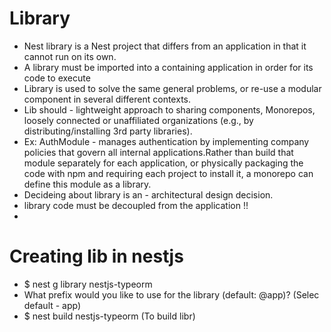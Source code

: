 # Library

- Nest library is a Nest project that differs from an application in that it cannot run on its own.
- A library must be imported into a containing application in order for its code to execute
- Library is used to solve the same general problems, or re-use a modular component in several different contexts.
- Lib should - lightweight approach to sharing components, Monorepos, loosely connected or unaffiliated organizations (e.g., by distributing/installing 3rd party libraries).
- Ex: AuthModule - manages authentication by implementing company policies that govern all internal applications.Rather than build that module separately for each application, or physically packaging the code with npm and requiring each project to install it, a monorepo can define this module as a library.
- Decideing about library is an - architectural design decision.
- library code must be decoupled from the application !!
-

# Creating lib in nestjs

- \$ nest g library nestjs-typeorm
- What prefix would you like to use for the library (default: @app)? (Selec default - app)
- $ nest build nestjs-typeorm (To build libr)
